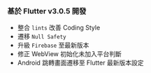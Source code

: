 ### 基於 Flutter v3.0.5 開發

* 整合 `lints` 改善 Coding Style
* 遷移 `Null Safety`
* 升級 `Firebase` 至最新版本
* 修正 WebView 初始化未加入平台判斷
* Android 跳轉畫面遷移至 Flutter 最新版本設定